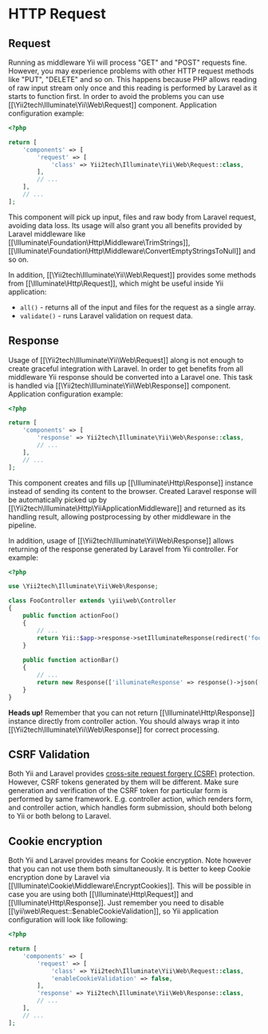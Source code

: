 HTTP Request
============

Request <span id="request"></span>
-------

Running as middleware Yii will process "GET" and "POST" requests fine. However, you may experience problems with other HTTP
request methods like "PUT", "DELETE" and so on. This happens because PHP allows reading of raw input stream only once and
this reading is performed by Laravel as it starts to function first. In order to avoid the problems you can use
[[\Yii2tech\Illuminate\Yii\Web\Request]] component. Application configuration example:

```php
<?php

return [
    'components' => [
        'request' => [
            'class' => Yii2tech\Illuminate\Yii\Web\Request::class,
        ],
        // ...
    ],
    // ...
];
```

This component will pick up input, files and raw body from Laravel request, avoiding data loss. Its usage will also
grant you all benefits provided by Laravel middleware like [[\Illuminate\Foundation\Http\Middleware\TrimStrings]], 
[[\Illuminate\Foundation\Http\Middleware\ConvertEmptyStringsToNull]] and so on.

In addition, [[\Yii2tech\Illuminate\Yii\Web\Request]] provides some methods from [[\Illuminate\Http\Request]], which might be
useful inside Yii application:

- `all()` - returns all of the input and files for the request as a single array.
- `validate()` - runs Laravel validation on request data.


Response <span id="response"></span>
--------

Usage of [[\Yii2tech\Illuminate\Yii\Web\Request]] along is not enough to create graceful integration with Laravel. In order
to get benefits from all middleware Yii response should be converted into a Laravel one. This task is handled via
[[\Yii2tech\Illuminate\Yii\Web\Response]] component. Application configuration example:

```php
<?php

return [
    'components' => [
        'response' => Yii2tech\Illuminate\Yii\Web\Response::class,
        // ...
    ],
    // ...
];
```

This component creates and fills up [[\Illuminate\Http\Response]] instance instead of sending its content to the browser.
Created Laravel response will be automatically picked up by [[\Yii2tech\Illuminate\Http\YiiApplicationMiddleware]] and returned
as its handling result, allowing postprocessing by other middleware in the pipeline.

In addition, usage of [[\Yii2tech\Illuminate\Yii\Web\Response]] allows returning of the response generated by Laravel from
Yii controller. For example:

```php
<?php

use \Yii2tech\Illuminate\Yii\Web\Response;

class FooController extends \yii\web\Controller
{
    public function actionFoo()
    {
        // ...
        return Yii::$app->response->setIlluminateResponse(redirect('foo/create')->withInput());
    }
    
    public function actionBar()
    {
        // ...
        return new Response(['illuminateResponse' => response()->json(['bar' => $bar])]);
    }
}
```

**Heads up!** Remember that you can not return [[\Illuminate\Http\Response]] instance directly from controller action.
You should always wrap it into [[\Yii2tech\Illuminate\Yii\Web\Response]] for correct processing.


CSRF Validation <span id="csrf-validation"></span>
---------------

Both Yii and Laravel provides [cross-site request forgery (CSRF)](https://en.wikipedia.org/wiki/Cross-site_request_forgery) protection.
However, CSRF tokens generated by them will be different. Make sure generation and verification of the CSRF token for particular
form is performed by same framework. E.g. controller action, which renders form, and controller action, which handles form
submission, should both belong to Yii or both belong to Laravel.


Cookie encryption <span id="cookie-encryption"></span>
-----------------

Both Yii and Laravel provides means for Cookie encryption. Note however that you can not use them both simultaneously.
It is better to keep Cookie encryption done by Laravel via [[\Illuminate\Cookie\Middleware\EncryptCookies]].
This will be possible in case you are using both [[\Illuminate\Http\Request]] and [[\Illuminate\Http\Response]]. Just
remember you need to disable [[\yii\web\Request::$enableCookieValidation]], so Yii application configuration will look
like following:

```php
<?php

return [
    'components' => [
        'request' => [
            'class' => Yii2tech\Illuminate\Yii\Web\Request::class,
            'enableCookieValidation' => false,
        ],
        'response' => Yii2tech\Illuminate\Yii\Web\Response::class,
        // ...
    ],
    // ...
];
```
